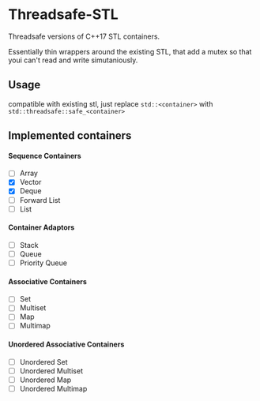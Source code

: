# Threadsafe-STL

Threadsafe versions of C++17 STL containers.

Essentially thin wrappers around the existing STL, that add a mutex so that youi can't read and write simutaniously.

## Usage

compatible with existing stl, just replace `std::<container>` with `std::threadsafe::safe_<container>`

## Implemented containers

#### Sequence Containers

- [ ] Array
- [x] Vector
- [x] Deque
- [ ] Forward List
- [ ] List

#### Container Adaptors

- [ ] Stack
- [ ] Queue
- [ ] Priority Queue

#### Associative Containers

- [ ] Set
- [ ] Multiset
- [ ] Map
- [ ] Multimap

#### Unordered Associative Containers

- [ ] Unordered Set
- [ ] Unordered Multiset
- [ ] Unordered Map
- [ ] Unordered Multimap
